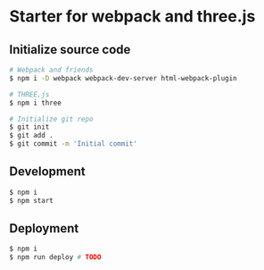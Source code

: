 # Starter for webpack and three.js

## Initialize source code
```bash
# Webpack and friends
$ npm i -D webpack webpack-dev-server html-webpack-plugin

# THREE.js
$ npm i three

# Initialize git repo
$ git init
$ git add .
$ git commit -m 'Initial commit'
```

## Development
```bash
$ npm i
$ npm start
```

## Deployment
```bash
$ npm i
$ npm run deploy # TODO
```
